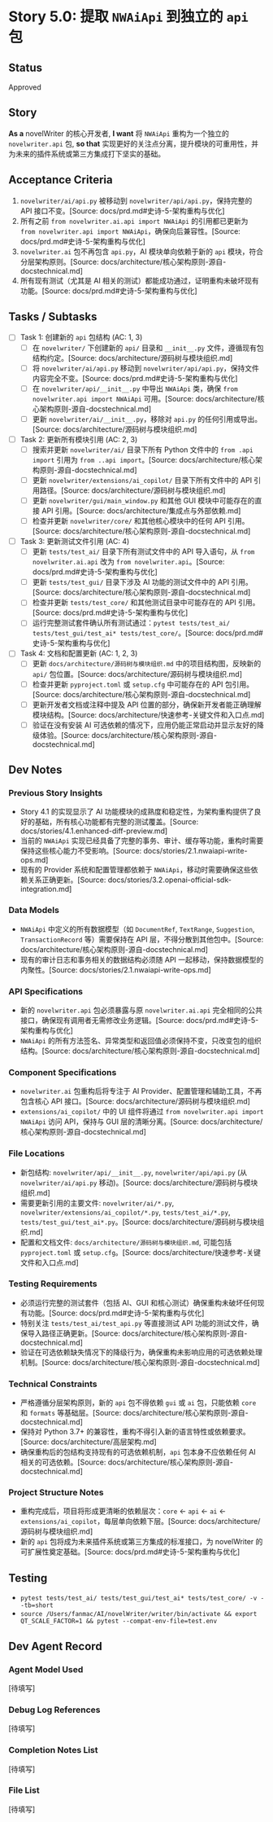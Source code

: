 # Story 5.0: 提取 `NWAiApi` 到独立的 `api` 包

## Status
Approved

## Story
**As a** novelWriter 的核心开发者,
**I want** 将 `NWAiApi` 重构为一个独立的 `novelwriter.api` 包,
**so that** 实现更好的关注点分离，提升模块的可重用性，并为未来的插件系统或第三方集成打下坚实的基础。

## Acceptance Criteria
1. `novelwriter/ai/api.py` 被移动到 `novelwriter/api/api.py`，保持完整的 API 接口不变。[Source: docs/prd.md#史诗-5-架构重构与优化]
2. 所有之前 `from novelwriter.ai.api import NWAiApi` 的引用都已更新为 `from novelwriter.api import NWAiApi`，确保向后兼容性。[Source: docs/prd.md#史诗-5-架构重构与优化]
3. `novelwriter.ai` 包不再包含 `api.py`，AI 模块单向依赖于新的 `api` 模块，符合分层架构原则。[Source: docs/architecture/核心架构原则-源自-docstechnical.md]
4. 所有现有测试（尤其是 AI 相关的测试）都能成功通过，证明重构未破坏现有功能。[Source: docs/prd.md#史诗-5-架构重构与优化]

## Tasks / Subtasks
- [ ] Task 1: 创建新的 `api` 包结构 (AC: 1, 3)
  - [ ] 在 `novelwriter/` 下创建新的 `api/` 目录和 `__init__.py` 文件，遵循现有包结构约定。[Source: docs/architecture/源码树与模块组织.md]
  - [ ] 将 `novelwriter/ai/api.py` 移动到 `novelwriter/api/api.py`，保持文件内容完全不变。[Source: docs/prd.md#史诗-5-架构重构与优化]
  - [ ] 在 `novelwriter/api/__init__.py` 中导出 `NWAiApi` 类，确保 `from novelwriter.api import NWAiApi` 可用。[Source: docs/architecture/核心架构原则-源自-docstechnical.md]
  - [ ] 更新 `novelwriter/ai/__init__.py`，移除对 `api.py` 的任何引用或导出。[Source: docs/architecture/源码树与模块组织.md]
- [ ] Task 2: 更新所有模块引用 (AC: 2, 3)
  - [ ] 搜索并更新 `novelwriter/ai/` 目录下所有 Python 文件中的 `from .api import` 引用为 `from ..api import`。[Source: docs/architecture/核心架构原则-源自-docstechnical.md]
  - [ ] 更新 `novelwriter/extensions/ai_copilot/` 目录下所有文件中的 API 引用路径。[Source: docs/architecture/源码树与模块组织.md]
  - [ ] 更新 `novelwriter/gui/main_window.py` 和其他 GUI 模块中可能存在的直接 API 引用。[Source: docs/architecture/集成点与外部依赖.md]
  - [ ] 检查并更新 `novelwriter/core/` 和其他核心模块中的任何 API 引用。[Source: docs/architecture/核心架构原则-源自-docstechnical.md]
- [ ] Task 3: 更新测试文件引用 (AC: 4)
  - [ ] 更新 `tests/test_ai/` 目录下所有测试文件中的 API 导入语句，从 `from novelwriter.ai.api` 改为 `from novelwriter.api`。[Source: docs/prd.md#史诗-5-架构重构与优化]
  - [ ] 更新 `tests/test_gui/` 目录下涉及 AI 功能的测试文件中的 API 引用。[Source: docs/architecture/核心架构原则-源自-docstechnical.md]
  - [ ] 检查并更新 `tests/test_core/` 和其他测试目录中可能存在的 API 引用。[Source: docs/prd.md#史诗-5-架构重构与优化]
  - [ ] 运行完整测试套件确认所有测试通过：`pytest tests/test_ai/ tests/test_gui/test_ai* tests/test_core/`。[Source: docs/prd.md#史诗-5-架构重构与优化]
- [ ] Task 4: 文档和配置更新 (AC: 1, 2, 3)
  - [ ] 更新 `docs/architecture/源码树与模块组织.md` 中的项目结构图，反映新的 `api/` 包位置。[Source: docs/architecture/源码树与模块组织.md]
  - [ ] 检查并更新 `pyproject.toml` 或 `setup.cfg` 中可能存在的 API 包引用。[Source: docs/architecture/核心架构原则-源自-docstechnical.md]
  - [ ] 更新开发者文档或注释中提及 API 位置的部分，确保新开发者能正确理解模块结构。[Source: docs/architecture/快速参考-关键文件和入口点.md]
  - [ ] 验证在没有安装 AI 可选依赖的情况下，应用仍能正常启动并显示友好的降级体验。[Source: docs/architecture/核心架构原则-源自-docstechnical.md]

## Dev Notes

### Previous Story Insights
- Story 4.1 的实现显示了 AI 功能模块的成熟度和稳定性，为架构重构提供了良好的基础，所有核心功能都有完整的测试覆盖。[Source: docs/stories/4.1.enhanced-diff-preview.md]
- 当前的 `NWAiApi` 实现已经具备了完整的事务、审计、缓存等功能，重构时需要保持这些核心能力不受影响。[Source: docs/stories/2.1.nwaiapi-write-ops.md]
- 现有的 Provider 系统和配置管理都依赖于 `NWAiApi`，移动时需要确保这些依赖关系正确更新。[Source: docs/stories/3.2.openai-official-sdk-integration.md]

### Data Models
- `NWAiApi` 中定义的所有数据模型（如 `DocumentRef`, `TextRange`, `Suggestion`, `TransactionRecord` 等）需要保持在 API 层，不得分散到其他包中。[Source: docs/architecture/核心架构原则-源自-docstechnical.md]
- 现有的审计日志和事务相关的数据结构必须随 API 一起移动，保持数据模型的内聚性。[Source: docs/stories/2.1.nwaiapi-write-ops.md]

### API Specifications
- 新的 `novelwriter.api` 包必须暴露与原 `novelwriter.ai.api` 完全相同的公共接口，确保现有调用者无需修改业务逻辑。[Source: docs/prd.md#史诗-5-架构重构与优化]
- `NWAiApi` 的所有方法签名、异常类型和返回值必须保持不变，只改变包的组织结构。[Source: docs/architecture/核心架构原则-源自-docstechnical.md]

### Component Specifications
- `novelwriter.ai` 包重构后将专注于 AI Provider、配置管理和辅助工具，不再包含核心 API 接口。[Source: docs/architecture/源码树与模块组织.md]
- `extensions/ai_copilot/` 中的 UI 组件将通过 `from novelwriter.api import NWAiApi` 访问 API，保持与 GUI 层的清晰分离。[Source: docs/architecture/核心架构原则-源自-docstechnical.md]

### File Locations
- 新包结构: `novelwriter/api/__init__.py`, `novelwriter/api/api.py` (从 `novelwriter/ai/api.py` 移动)。[Source: docs/architecture/源码树与模块组织.md]
- 需要更新引用的主要文件: `novelwriter/ai/*.py`, `novelwriter/extensions/ai_copilot/*.py`, `tests/test_ai/*.py`, `tests/test_gui/test_ai*.py`。[Source: docs/architecture/源码树与模块组织.md]
- 配置和文档文件: `docs/architecture/源码树与模块组织.md`, 可能包括 `pyproject.toml` 或 `setup.cfg`。[Source: docs/architecture/快速参考-关键文件和入口点.md]

### Testing Requirements
- 必须运行完整的测试套件（包括 AI、GUI 和核心测试）确保重构未破坏任何现有功能。[Source: docs/prd.md#史诗-5-架构重构与优化]
- 特别关注 `tests/test_ai/test_api.py` 等直接测试 API 功能的测试文件，确保导入路径正确更新。[Source: docs/architecture/核心架构原则-源自-docstechnical.md]
- 验证在可选依赖缺失情况下的降级行为，确保重构未影响应用的可选依赖处理机制。[Source: docs/architecture/核心架构原则-源自-docstechnical.md]

### Technical Constraints
- 严格遵循分层架构原则，新的 `api` 包不得依赖 `gui` 或 `ai` 包，只能依赖 `core` 和 `formats` 等基础层。[Source: docs/architecture/核心架构原则-源自-docstechnical.md]
- 保持对 Python 3.7+ 的兼容性，重构不得引入新的语言特性或依赖要求。[Source: docs/architecture/高层架构.md]
- 确保重构后的包结构支持现有的可选依赖机制，`api` 包本身不应依赖任何 AI 相关的可选依赖。[Source: docs/architecture/核心架构原则-源自-docstechnical.md]

### Project Structure Notes
- 重构完成后，项目将形成更清晰的依赖层次：`core` ← `api` ← `ai` ← `extensions/ai_copilot`，每层单向依赖下层。[Source: docs/architecture/源码树与模块组织.md]
- 新的 `api` 包将成为未来插件系统或第三方集成的标准接口，为 novelWriter 的可扩展性奠定基础。[Source: docs/prd.md#史诗-5-架构重构与优化]

## Testing
- `pytest tests/test_ai/ tests/test_gui/test_ai* tests/test_core/ -v --tb=short`
- `source /Users/fanmac/AI/novelWriter/writer/bin/activate && export QT_SCALE_FACTOR=1 && pytest --compat-env-file=test.env`

## Dev Agent Record
### Agent Model Used
[待填写]

### Debug Log References
[待填写]

### Completion Notes List
[待填写]

### File List
[待填写]